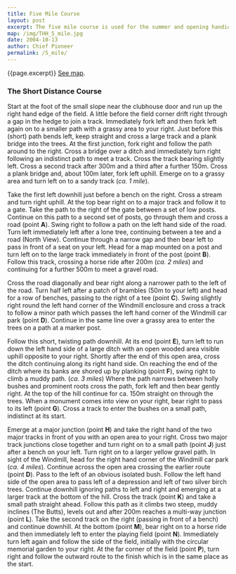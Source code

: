 ```yaml
---
title: Five Mile Course
layout: post
excerpt: The five mile course is used for the summer and opening handicaps and other inter-club races.
map: /img/THH_5_mile.jpg
date: 2004-10-13
author: Chief Pioneer
permalink: /5_mile/
---
```


{{page.excerpt}} <a href="{{page.map}}">See map</a>.

### The Short Distance Course

Start at the foot of the small slope near the clubhouse door and run up the
right hand edge of the field. A little before the field corner drift right through a
gap in the hedge to join a track. Immediately fork left and then fork left again
on to a smaller path with a grassy area to your right. Just before this (short)
path bends left, keep straight and cross a large track and a plank bridge into
the trees. At the first junction, fork right and follow the path around to the
right. Cross a bridge over a ditch and immediately turn right following an
indistinct path to meet a track. Cross the track bearing slightly left.
Cross a second track after 300m and a third after a further 150m. Cross a
plank bridge and, about 100m later, fork left uphill. Emerge on to a grassy
area and turn left on to a sandy track (*ca. 1 mile*).

Take the first left downhill just before a bench on the right. Cross a stream
and turn right uphill. At the top bear right on to a major track and follow it to a
gate. Take the path to the right of the gate between a set of low posts.
Continue on this path to a second set of posts, go through them and cross a
road (point **A**). Swing right to follow a path on the left hand side of the road.
Turn left immediately left after a lone tree, continuing between a tee and a
road (North View). Continue through a narrow gap and then bear left to pass
in front of a seat on your left. Head for a map mounted on a post and turn left
on to the large track immediately in front of the post (point **B**). Follow this
track, crossing a horse ride after 200m (*ca. 2 miles*) and continuing for a
further 500m to meet a gravel road.

Cross the road diagonally and bear right along a narrower path to the left of
the road. Turn half left after a patch of brambles (50m to your left) and head
for a row of benches, passing to the right of a tee (point **C**). Swing slightly
right round the left hand corner of the Windmill enclosure and cross a track to
follow a minor path which passes the left hand corner of the Windmill car park
(point **D**). Continue in the same line over a grassy area to enter the trees on a
path at a marker post.

Follow this short, twisting path downhill. At its end (point **E**), turn left to run
down the left hand side of a large ditch with an open wooded area visible
uphill opposite to your right. Shortly after the end of this open area, cross the
ditch continuing along its right hand side. On reaching the end of the ditch
where its banks are shored up by planking (point **F**), swing right to climb a
muddy path. (*ca. 3 miles*) Where the path narrows between holly bushes and
prominent roots cross the path, fork left and then bear gently right. At the top
of the hill continue for ca. 150m straight on through the trees.
When a monument comes into view on your right, bear right to pass to its left
(point **G**). Cross a track to enter the bushes on a small path, indistinct at its
start. 

Emerge at a major junction (point **H**) and take the right hand of the two major
tracks in front of you with an open area to your right. Cross two major track
junctions close together and turn right on to a small path (point **J**) just after a
bench on your left. Turn right on to a larger yellow gravel path. In sight of the
Windmill, head for the right hand corner of the Windmill car park (*ca. 4 miles*).
Continue across the open area crossing the earlier route (point **D**). Pass to
the left of an obvious isolated bush. Follow the left hand side of the open area
to pass left of a depression and left of two silver birch trees. Continue downhill
ignoring paths to left and right and emerging at a larger track at the bottom of
the hill. Cross the track (point **K**) and take a small path straight ahead.
Follow this path as it climbs two steep, muddy inclines (The Butts), levels out
and after 200m reaches a multi-way junction (point **L**). Take the second track
on the right (passing in front of a bench) and continue downhill. At the bottom
(point **M**), bear right on to a horse ride and then immediately left to enter the
playing field (point **N**). Immediately turn left again and follow the side of the
field, initially with the circular memorial garden to your right. At the far corner
of the field (point **P**), turn right and follow the outward route to the finish which
is in the same place as the start. 
